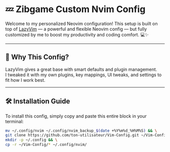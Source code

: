 # 💤 Zibgame Custom Nvim Config

Welcome to my personalized Neovim configuration! This setup is built on top of [LazyVim](https://github.com/LazyVim/LazyVim) — a powerful and flexible Neovim config — but fully customized by me to boost my productivity and coding comfort. 💻✨

---

## 🎯 Why This Config?

LazyVim gives a great base with smart defaults and plugin management.  
I tweaked it with my own plugins, key mappings, UI tweaks, and settings to fit how I work best.

---

## 🛠 Installation Guide

To install this config, simply copy and paste this entire block in your terminal:

```bash
mv ~/.config/nvim ~/.config/nvim_backup_$(date +%Y%m%d_%H%M%S) && \
git clone https://github.com/ton-utilisateur/Vim-Config.git ~/Vim-Config && \
mkdir -p ~/.config && \
cp -r ~/Vim-Config/* ~/.config/nvim/
